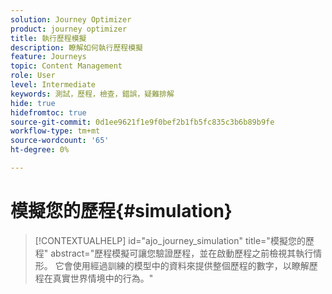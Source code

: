 ```yaml
---
solution: Journey Optimizer
product: journey optimizer
title: 執行歷程模擬
description: 瞭解如何執行歷程模擬
feature: Journeys
topic: Content Management
role: User
level: Intermediate
keywords: 測試，歷程，檢查，錯誤，疑難排解
hide: true
hidefromtoc: true
source-git-commit: 0d1ee9621f1e9f0bef2b1fb5fc835c3b6b89b9fe
workflow-type: tm+mt
source-wordcount: '65'
ht-degree: 0%

---
```


# 模擬您的歷程{#simulation}

>[!CONTEXTUALHELP]
>id="ajo_journey_simulation"
>title="模擬您的歷程"
>abstract="歷程模擬可讓您驗證歷程，並在啟動歷程之前檢視其執行情形。 它會使用經過訓練的模型中的資料來提供整個歷程的數字，以瞭解歷程在真實世界情境中的行為。"

